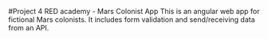 #Project 4 RED academy - Mars Colonist App
This is an angular web app for fictional Mars colonists. It includes form validation and send/receiving data from an API.
